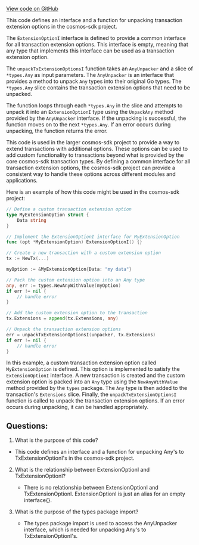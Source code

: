 [View code on GitHub](https://github.com/cosmos/cosmos-sdk/blob/main/types/tx/ext.go)

This code defines an interface and a function for unpacking transaction extension options in the cosmos-sdk project. 

The `ExtensionOptionI` interface is defined to provide a common interface for all transaction extension options. This interface is empty, meaning that any type that implements this interface can be used as a transaction extension option. 

The `unpackTxExtensionOptionsI` function takes an `AnyUnpacker` and a slice of `*types.Any` as input parameters. The `AnyUnpacker` is an interface that provides a method to unpack `Any` types into their original Go types. The `*types.Any` slice contains the transaction extension options that need to be unpacked. 

The function loops through each `*types.Any` in the slice and attempts to unpack it into an `ExtensionOptionI` type using the `UnpackAny` method provided by the `AnyUnpacker` interface. If the unpacking is successful, the function moves on to the next `*types.Any`. If an error occurs during unpacking, the function returns the error.

This code is used in the larger cosmos-sdk project to provide a way to extend transactions with additional options. These options can be used to add custom functionality to transactions beyond what is provided by the core cosmos-sdk transaction types. By defining a common interface for all transaction extension options, the cosmos-sdk project can provide a consistent way to handle these options across different modules and applications. 

Here is an example of how this code might be used in the cosmos-sdk project:

```go
// Define a custom transaction extension option
type MyExtensionOption struct {
    Data string
}

// Implement the ExtensionOptionI interface for MyExtensionOption
func (opt *MyExtensionOption) ExtensionOptionI() {}

// Create a new transaction with a custom extension option
tx := NewTx(...)

myOption := &MyExtensionOption{Data: "my data"}

// Pack the custom extension option into an Any type
any, err := types.NewAnyWithValue(myOption)
if err != nil {
    // handle error
}

// Add the custom extension option to the transaction
tx.Extensions = append(tx.Extensions, any)

// Unpack the transaction extension options
err = unpackTxExtensionOptionsI(unpacker, tx.Extensions)
if err != nil {
    // handle error
}
```

In this example, a custom transaction extension option called `MyExtensionOption` is defined. This option is implemented to satisfy the `ExtensionOptionI` interface. A new transaction is created and the custom extension option is packed into an `Any` type using the `NewAnyWithValue` method provided by the `types` package. The `Any` type is then added to the transaction's `Extensions` slice. Finally, the `unpackTxExtensionOptionsI` function is called to unpack the transaction extension options. If an error occurs during unpacking, it can be handled appropriately.
## Questions: 
 1. What is the purpose of this code?
   - This code defines an interface and a function for unpacking Any's to TxExtensionOptionI's in the cosmos-sdk project.

2. What is the relationship between ExtensionOptionI and TxExtensionOptionI?
   - There is no relationship between ExtensionOptionI and TxExtensionOptionI. ExtensionOptionI is just an alias for an empty interface{}.

3. What is the purpose of the types package import?
   - The types package import is used to access the AnyUnpacker interface, which is needed for unpacking Any's to TxExtensionOptionI's.